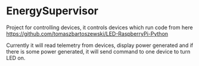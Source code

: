 # EnergySupervisor

Project for controlling devices, it controls devices which run code from here https://github.com/tomaszbartoszewski/LED-RaspberryPi-Python

Currently it will read telemetry from devices, display power generated and if there is some power generated, it will send command to one device to turn LED on.
